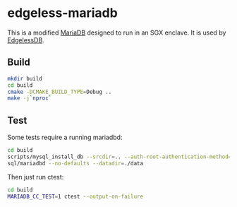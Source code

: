 # edgeless-mariadb
This is a modified [MariaDB](https://github.com/MariaDB/server) designed to run in an SGX enclave. It is used by [EdgelessDB](https://github.com/edgelesssys/edgelessdb).

## Build
```sh
mkdir build
cd build
cmake -DCMAKE_BUILD_TYPE=Debug ..
make -j`nproc`
```

## Test
Some tests require a running mariadbd:
```sh
cd build
scripts/mysql_install_db --srcdir=.. --auth-root-authentication-method=normal --no-defaults
sql/mariadbd --no-defaults --datadir=./data
```

Then just run ctest:
```sh
cd build
MARIADB_CC_TEST=1 ctest --output-on-failure
```

